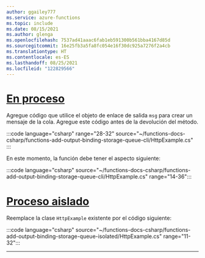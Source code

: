 ```yaml
---
author: ggailey777
ms.service: azure-functions
ms.topic: include
ms.date: 08/15/2021
ms.author: glenga
ms.openlocfilehash: 7537ad41aaac6fab1eb591300b561bba4167d85d
ms.sourcegitcommit: 16e25fb3a5fa8fc054e16f30dc925a7276f2a4cb
ms.translationtype: HT
ms.contentlocale: es-ES
ms.lasthandoff: 08/25/2021
ms.locfileid: "122829566"
---
```

# <a name="in-process"></a>[En proceso](#tab/in-process)

Agregue código que utilice el objeto de enlace de salida `msg` para crear un mensaje de la cola. Agregue este código antes de la devolución del método.

:::code language="csharp" range="28-32" source="~/functions-docs-csharp/functions-add-output-binding-storage-queue-cli/HttpExample.cs" :::

En este momento, la función debe tener el aspecto siguiente:

:::code language="csharp" source="~/functions-docs-csharp/functions-add-output-binding-storage-queue-cli/HttpExample.cs" range="14-36":::

# <a name="isolated-process"></a>[Proceso aislado](#tab/isolated-process)

Reemplace la clase `HttpExample` existente por el código siguiente:

:::code language="csharp" source="~/functions-docs-csharp/functions-add-output-binding-storage-queue-isolated/HttpExample.cs" range="11-32":::

---